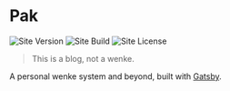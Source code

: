 # Pak

![Site Version](https://img.shields.io/github/v/tag/Sansuiz/wenke?color=%23003A70&label=version)
![Site Build](https://img.shields.io/github/workflow/status/Sansuiz/wenke/Gatsby%20Build%20&%20Publish?color=FFE900)
![Site License](https://img.shields.io/github/license/Sansuiz/wenke?color=%23253137)

> This is a blоg, not a wenke.

A personal wenke system and beyond, built with [Gatsby](http://gatsbyjs.com/).
